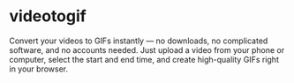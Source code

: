 # videotogif
Convert your videos to GIFs instantly — no downloads, no complicated software, and no accounts needed. Just upload a video from your phone or computer, select the start and end time, and create high-quality GIFs right in your browser.
